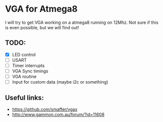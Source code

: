 # VGA for Atmega8

I will try to get VGA working on a atmega8 running on 12Mhz. Not sure if this is even possible, but we will find out!

## TODO:

- [x] LED control
- [ ] USART
- [ ] Timer interrupts
- [ ] VGA Sync timings
- [ ] VGA routine
- [ ] Input for custom data (maybe i2c or something)

## Useful links:

- https://github.com/smaffer/vgax
- http://www.gammon.com.au/forum/?id=11608

